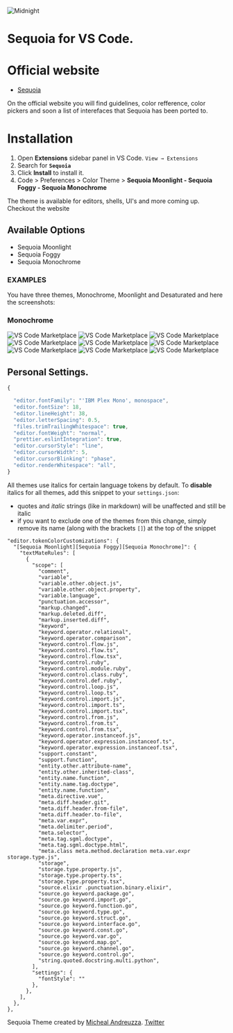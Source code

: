 ![Midnight](https://sequoiatheme.com/images/ogTwitter.png)

# Sequoia for VS Code.

# Official website
-  [Sequoia](https://sequoiatheme.com)

On the official website you will find guidelines, color refference, color pickers and soon a list of interefaces that Sequoia has been ported to.


# Installation

1. Open **Extensions** sidebar panel in VS Code. `View → Extensions`
2. Search for **`Sequoia`**
3. Click **Install** to install it.
4. Code > Preferences > Color Theme >
 **Sequoia Moonlight - Sequoia Foggy - Sequoia Monochrome**

The theme is available for editors, shells, UI's and more coming up. Checkout the website

## Available Options
- Sequoia Moonlight
- Sequoia Foggy
- Sequoia Monochrome

### EXAMPLES
You have three themes, Monochrome, Moonlight and Desaturated and here the screenshots:
### Monochrome
![VS Code Marketplace](https://github.com/Sequoia-Theme/vs-code/blob/master/midnight-screenshots/monochrome-cpp.png?raw=true)
![VS Code Marketplace](https://github.com/Sequoia-Theme/vs-code/blob/master/midnight-screenshots/monochrome-cs.png?raw=true)
![VS Code Marketplace](https://github.com/Sequoia-Theme/vs-code/blob/master/midnight-screenshots/monochrome-css.png?raw=true)
![VS Code Marketplace](https://github.com/Sequoia-Theme/vs-code/blob/master/midnight-screenshots/monochrome-html.png?raw=true)
![VS Code Marketplace](https://github.com/Sequoia-Theme/vs-code/blob/master/midnight-screenshots/monochrome-java.png?raw=true)
![VS Code Marketplace](https://github.com/Sequoia-Theme/vs-code/blob/master/midnight-screenshots/monochrome-js.png?raw=true)
![VS Code Marketplace](https://github.com/Sequoia-Theme/vs-code/blob/master/midnight-screenshots/monochrome-md.png?raw=true)
![VS Code Marketplace](https://github.com/Sequoia-Theme/vs-code/blob/master/midnight-screenshots/monochrome-py.png?raw=true)
![VS Code Marketplace](https://github.com/Sequoia-Theme/vs-code/blob/master/midnight-screenshots/monochrome-sh.png?raw=true)
## Personal Settings.

```js
{

  "editor.fontFamily": "'IBM Plex Mono', monospace",
  "editor.fontSize": 18,
  "editor.lineHeight": 38,
  "editor.letterSpacing": 0.5,
  "files.trimTrailingWhitespace": true,
  "editor.fontWeight": "normal",
  "prettier.eslintIntegration": true,
  "editor.cursorStyle": "line",
  "editor.cursorWidth": 5,
  "editor.cursorBlinking": "phase",
  "editor.renderWhitespace": "all",
}
```

All themes use italics for certain language tokens by default.
To **disable** italics for all themes, add this snippet to your `settings.json`:
  - quotes and *italic* strings (like in markdown) will be unaffected and still be italic
  - if you want to exclude one of the themes from this change, simply remove its name (along with the brackets `[]`) at the top of the snippet

```jsonc
"editor.tokenColorCustomizations": {
  "[Sequoia Moonlight][Sequoia Foggy][Sequoia Monochrome]": {
    "textMateRules": [
      {
        "scope": [
          "comment",
          "variable",
          "variable.other.object.js",
          "variable.other.object.property",
          "variable.language",
          "punctuation.accessor",
          "markup.changed",
          "markup.deleted.diff",
          "markup.inserted.diff",
          "keyword",
          "keyword.operator.relational",
          "keyword.operator.comparison",
          "keyword.control.flow.js",
          "keyword.control.flow.ts",
          "keyword.control.flow.tsx",
          "keyword.control.ruby",
          "keyword.control.module.ruby",
          "keyword.control.class.ruby",
          "keyword.control.def.ruby",
          "keyword.control.loop.js",
          "keyword.control.loop.ts",
          "keyword.control.import.js",
          "keyword.control.import.ts",
          "keyword.control.import.tsx",
          "keyword.control.from.js",
          "keyword.control.from.ts",
          "keyword.control.from.tsx",
          "keyword.operator.instanceof.js",
          "keyword.operator.expression.instanceof.ts",
          "keyword.operator.expression.instanceof.tsx",
          "support.constant",
          "support.function",
          "entity.other.attribute-name",
          "entity.other.inherited-class",
          "entity.name.function",
          "entity.name.tag.doctype",
          "entity.name.function",
          "meta.directive.vue",
          "meta.diff.header.git",
          "meta.diff.header.from-file",
          "meta.diff.header.to-file",
          "meta.var.expr",
          "meta.delimiter.period",
          "meta.selector",
          "meta.tag.sgml.doctype",
          "meta.tag.sgml.doctype.html",
          "meta.class meta.method.declaration meta.var.expr storage.type.js",
          "storage",
          "storage.type.property.js",
          "storage.type.property.ts",
          "storage.type.property.tsx",
          "source.elixir .punctuation.binary.elixir",
          "source.go keyword.package.go",
          "source.go keyword.import.go",
          "source.go keyword.function.go",
          "source.go keyword.type.go",
          "source.go keyword.struct.go",
          "source.go keyword.interface.go",
          "source.go keyword.const.go",
          "source.go keyword.var.go",
          "source.go keyword.map.go",
          "source.go keyword.channel.go",
          "source.go keyword.control.go",
          "string.quoted.docstring.multi.python",
        ],
        "settings": {
          "fontStyle": ""
        },
      },
    ],
  },
},
```

Sequoia Theme created by [Micheal Andreuzza](https://github.com/michael-andreuzza).
[Twitter](https://twitter.com/Mike_Andreuzza)